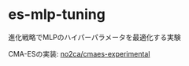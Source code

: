 # es-mlp-tuning
進化戦略でMLPのハイパーパラメータを最適化する実験

CMA-ESの実装: [no2ca/cmaes-experimental](https://github.com/no2ca/cmaes-experimental)
